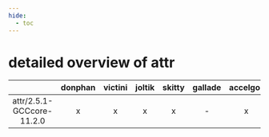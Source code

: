 ```yaml
---
hide:
  - toc
---
```


detailed overview of attr
=========================

| |donphan|victini|joltik|skitty|gallade|accelgor|swalot|doduo|
| :---: | :---: | :---: | :---: | :---: | :---: | :---: | :---: | :---: |
|attr/2.5.1-GCCcore-11.2.0|x|x|x|x|-|x|x|x|

